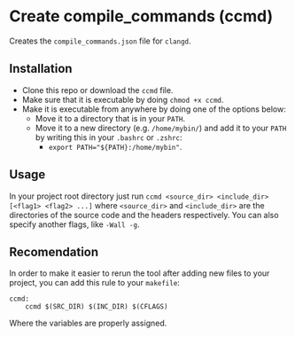 # Create compile_commands (ccmd)

Creates the `compile_commands.json` file for `clangd`.

## Installation

- Clone this repo or download the `ccmd` file. 
- Make sure that it is executable by doing `chmod +x ccmd`.
- Make it is executable from anywhere by doing one of the options below:
  - Move it to a directory that is in your `PATH`.
  - Move it to a new directory (e.g. `/home/mybin/`) and add it to your `PATH` by writing this in your `.bashrc` or `.zshrc`: 
    - `export PATH="${PATH}:/home/mybin"`.

## Usage
In your project root directory just run `ccmd <source_dir> <include_dir> [<flag1> <flag2> ...]` where `<source_dir>` and `<include_dir>` are the directories of the source code and the headers respectively. You can also specify another flags, like `-Wall -g`.

## Recomendation
In order to make it easier to rerun the tool after adding new files to your project, you can add this rule to your `makefile`:

```
ccmd:
    ccmd $(SRC_DIR) $(INC_DIR) $(CFLAGS)
```
Where the variables are properly assigned. 
